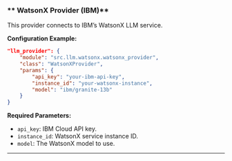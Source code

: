 
### ** WatsonX Provider (IBM)**
This provider connects to IBM’s WatsonX LLM service.

**Configuration Example:**
```json
"llm_provider": {
    "module": "src.llm.watsonx.watsonx_provider",
    "class": "WatsonXProvider",
    "params": {
        "api_key": "your-ibm-api-key",
        "instance_id": "your-watsonx-instance",
        "model": "ibm/granite-13b"
    }
}
```

**Required Parameters:**
- `api_key`: IBM Cloud API key.
- `instance_id`: WatsonX service instance ID.
- `model`: The WatsonX model to use.

---